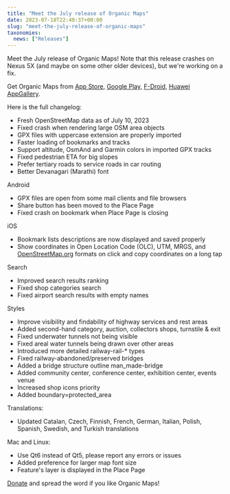```yaml
---
title: "Meet the July release of Organic Maps"
date: 2023-07-18T22:49:37+00:00
slug: "meet-the-july-release-of-organic-maps"
taxonomies:
  news: ["Releases"]
---
```


Meet the July release of Organic Maps! Note that this release crashes on Nexus 5X (and maybe on some other older devices), but we're working on a fix.

Get Organic Maps from [App Store](https://apps.apple.com/app/organic-maps/id1567437057), [Google Play](https://play.google.com/store/apps/details?id=app.organicmaps), [F-Droid](https://f-droid.org/en/packages/app.organicmaps/), [Huawei AppGallery](https://appgallery.huawei.com/#/app/C104325611).

Here is the full changelog:

* Fresh OpenStreetMap data as of July 10, 2023
* Fixed crash when rendering large OSM area objects
* GPX files with uppercase extension are properly imported
* Faster loading of bookmarks and tracks
* Support altitude, OsmAnd and Garmin colors in imported GPX tracks
* Fixed pedestrian ETA for big slopes
* Prefer tertiary roads to service roads in car routing
* Better Devanagari (Marathi) font

Android
* GPX files are open from some mail clients and file browsers
* Share button has been moved to the Place Page
* Fixed crash on bookmark when Place Page is closing

iOS
* Bookmark lists descriptions are now displayed and saved properly
* Show coordinates in Open Location Code (OLC), UTM, MRGS, and [OpenStreetMap.org](http://OpenStreetMap.org/) formats on click and copy coordinates on a long tap

Search
* Improved search results ranking
* Fixed shop categories search
* Fixed airport search results with empty names

Styles
* Improve visibility and findability of highway services and rest areas
* Added second-hand category, auction, collectors shops, turnstile & exit
* Fixed underwater tunnels not being visible
* Fixed areal water tunnels being drawn over other areas
* Introduced more detailed railway-rail-\* types
* Fixed railway-abandoned/preserved bridges
* Added a bridge structure outline man\_made-bridge
* Added community center, conference center, exhibition center, events venue
* Increased shop icons priority
* Added boundary=protected\_area

Translations:
* Updated Catalan, Czech, Finnish, French, German, Italian, Polish, Spanish, Swedish, and Turkish translations

Mac and Linux:
* Use Qt6 instead of Qt5, please report any errors or issues
* Added preference for larger map font size
* Feature's layer is displayed in the Place Page

[Donate](https://organicmaps.app/donate/) and spread the word if you like Organic Maps!
